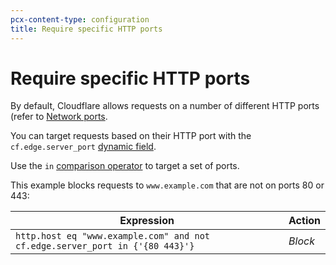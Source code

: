 ```yaml
---
pcx-content-type: configuration
title: Require specific HTTP ports
---
```


# Require specific HTTP ports

By default, Cloudflare allows requests on a number of different HTTP ports (refer to [Network ports](/fundamentals/get-started/network-ports).

You can target requests based on their HTTP port with the `cf.edge.server_port` [dynamic field](/firewall/cf-firewall-language/fields/#dynamic-fields).

Use the `in` [comparison operator](/firewall/cf-firewall-language/operators/#comparison-operators) to target a set of ports.

This example blocks requests to `www.example.com` that are not on ports 80 or 443:

<table>
  <thead>
    <tr>
      <th>Expression</th>
      <th>Action</th>
    </tr>
  </thead>
  <tbody>
    <tr>
      <td>
        <code>http.host eq "www.example.com" and not cf.edge.server_port in {'{80 443}'}</code>
      </td>
      <td>
        <em>Block</em>
      </td>
    </tr>
  </tbody>
</table>

